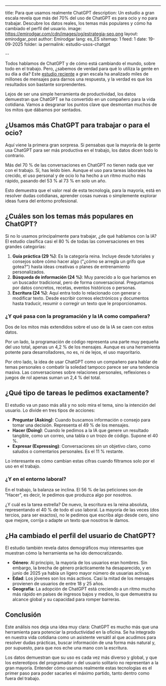 ---
title: Para que usamos realmente ChatGPT
description: Un estudio a gran escala revela que más del 70% del uso de ChatGPT es para ocio y no para trabajar. Descubre los datos reales, los temas más populares y cómo ha cambiado el perfil del usuario.
image: https://emirodgar.com/cdn/images/og/estrategia-seo.png
layout: emirodgar_post
author: Emirodgar
lang: es_ES
sitemap: 1
feed: 1
date: 19-09-2025
folder: ia
permalink: estudio-usos-chatgpt

--

Todos hablamos de ChatGPT y de cómo está cambiando el mundo, sobre todo en el trabajo. Pero, ¿sabemos de verdad para qué lo utiliza la gente en su día a día? Este [estudio reciente](https://cdn.openai.com/pdf/a253471f-8260-40c6-a2cc-aa93fe9f142e/economic-research-chatgpt-usage-paper.pdf) a gran escala ha analizado miles de millones de mensajes para darnos una respuesta, y la verdad es que los resultados son bastante sorprendentes.

Lejos de ser una simple herramienta de productividad, los datos demuestran que ChatGPT se ha convertido en un compañero para la vida cotidiana. Vamos a desgranar los puntos clave que desmontan muchos de los mitos que dábamos por sentados.

## ¿Usamos más ChatGPT para trabajar o para el ocio?

Aquí viene la primera gran sorpresa. Si pensabas que la mayoría de la gente usa ChatGPT para ser más productiva en el trabajo, los datos dicen todo lo contrario.

Más del 70 % de las conversaciones en ChatGPT no tienen nada que ver con el trabajo. Sí, has leído bien. Aunque el uso para tareas laborales ha crecido, el uso personal y de ocio lo ha hecho a un ritmo mucho más rápido, pasando del 53 % al 73 % en solo un año.

Esto demuestra que el valor real de esta tecnología, para la mayoría, está en resolver dudas cotidianas, aprender cosas nuevas o simplemente explorar ideas fuera del entorno profesional.

## ¿Cuáles son los temas más populares en ChatGPT?

Si no lo usamos principalmente para trabajar, ¿de qué hablamos con la IA? El estudio clasifica casi el 80 % de todas las conversaciones en tres grandes categorías:

1.  **Guía práctica (29 %)**: Es la categoría reina. Incluye desde tutoriales y consejos sobre cómo hacer algo ("¿cómo se arregla un grifo que gotea?") hasta ideas creativas o planes de entrenamiento personalizados.
2.  **Búsqueda de información (24 %)**: Muy parecido a lo que haríamos en un buscador tradicional, pero de forma conversacional. Preguntamos por datos concretos, recetas, eventos históricos o personas.
3.  **Escritura (24 %)**: Aquí entra todo lo relacionado con generar o modificar texto. Desde escribir correos electrónicos y documentos hasta traducir, resumir o corregir un texto que le proporcionamos.

### ¿Y qué pasa con la programación y la IA como compañera?

Dos de los mitos más extendidos sobre el uso de la IA se caen con estos datos.

Por un lado, la programación de código representa una parte muy pequeña del uso total, apenas un 4,2 % de los mensajes. Aunque es una herramienta potente para desarrolladores, no es, ni de lejos, el uso mayoritario.

Por otro lado, la idea de usar ChatGPT como un compañero para hablar de temas personales o combatir la soledad tampoco parece ser una tendencia masiva. Las conversaciones sobre relaciones personales, reflexiones o juegos de rol apenas suman un 2,4 % del total.

## ¿Qué tipo de tareas le pedimos exactamente?

El estudio va un paso más allá y no solo mira el tema, sino la intención del usuario. Lo divide en tres tipos de acciones:

-   **Preguntar (Asking)**: Cuando buscamos información o consejo para tomar una decisión. Representa el 49 % de los mensajes.
-   **Hacer (Doing)**: Cuando le pedimos a la IA que genere un resultado tangible, como un correo, una tabla o un trozo de código. Supone el 40 %.
-   **Expresar (Expressing)**: Conversaciones sin un objetivo claro, como saludos o comentarios personales. Es el 11 % restante.

Lo interesante es cómo cambian estas cifras cuando filtramos solo por el uso en el trabajo.

### ¿Y en el entorno laboral?

En el trabajo, la balanza se inclina. El 56 % de las peticiones son de "Hacer", es decir, le pedimos que produzca algo por nosotros.

¿Y cuál es la tarea estrella? De nuevo, la escritura es la reina absoluta, representando el 40 % de todo el uso laboral. La mayoría de las veces (dos tercios, para ser exactos), no le pedimos que escriba algo desde cero, sino que mejore, corrija o adapte un texto que nosotros le damos.

## ¿Ha cambiado el perfil del usuario de ChatGPT?

El estudio también revela datos demográficos muy interesantes que muestran cómo la herramienta se ha ido democratizando.

-   **Género**: Al principio, la mayoría de los usuarios eran hombres. Sin embargo, la brecha de género prácticamente ha desaparecido, y en junio de 2025 ya había un ligero mayor número de usuarias activas.
-   **Edad**: Los jóvenes son los más activos. Casi la mitad de los mensajes provienen de usuarios de entre 18 y 25 años.
-   **Geografía**: La adopción de ChatGPT está creciendo a un ritmo mucho más rápido en países de ingresos bajos y medios, lo que demuestra su alcance global y su capacidad para romper barreras.

## Conclusión

Este análisis nos deja una idea muy clara: ChatGPT es mucho más que una herramienta para potenciar la productividad en la oficina. Se ha integrado en nuestra vida cotidiana como un asistente versátil al que acudimos para resolver dudas prácticas, buscar información de una forma más natural y, por supuesto, para que nos eche una mano con la escritura.

Los datos demuestran que su uso es cada vez más diverso y global, y que los estereotipos del programador o del usuario solitario no representan a la gran mayoría. Entender cómo usamos realmente estas tecnologías es el primer paso para poder sacarles el máximo partido, tanto dentro como fuera del trabajo.
